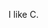 I like C.
<!---
varun-r-mallya/varun-r-mallya is a ✨ special ✨ repository because its `README.md` (this file) appears on your GitHub profile.
You can click the Preview link to take a look at your changes.
--->
